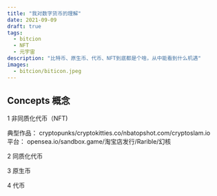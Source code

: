 ```yaml
---
title: "我对数字货币的理解"
date: 2021-09-09
draft: true
tags:
  - bitcion
  - NFT
  - 元宇宙
description: "比特币、原生币、代币、NFT到底都是个啥，从中能看到什么机遇"
images:
  - bitcion/biticon.jpeg
---
```


## Concepts 概念

1 非同质化代币（NFT)

典型作品： cryptopunks/cryptokitties.co/nbatopshot.com/cryptoslam.io  
平台： opensea.io/sandbox.game/淘宝店发行/Rarible/幻核

2 同质化代币

3 原生币

4 代币
